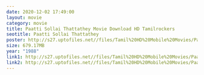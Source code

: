 ```yaml
---
date: 2020-12-02 17:49:00
layout: movie
category: movie
title: Paatti Sollai Thattathey Movie Download HD Tamilrockers
seotitle: Paatti Sollai Thattathey
poster: http://s27.uptofiles.net//files/Tamil%20HD%20Mobile%20Movies/Paatti%20Sollai%20Thattathey%20(1988)/Paatti%20Sollai%20Thattathey%20(Tamil)/Paatti%20Sollai%20Thattathey%20(DVD)/Paatti%20Sollai%20Thattathey%201988%20HD.mp4
size: 679.17MB
year: "1988"
link1: http://s27.uptofiles.net//files/Tamil%20HD%20Mobile%20Movies/Paatti%20Sollai%20Thattathey%20(1988)/Paatti%20Sollai%20Thattathey%20(Tamil)/Paatti%20Sollai%20Thattathey%20(DVD)/Paatti%20Sollai%20Thattathey%201988%20HD.mp4
link2: http://s27.uptofiles.net//files/Tamil%20HD%20Mobile%20Movies/Paatti%20Sollai%20Thattathey%20(1988)/Paatti%20Sollai%20Thattathey%20(Tamil)/Paatti%20Sollai%20Thattathey%20(DVD)/Paatti%20Sollai%20Thattathey%201988%20HD.mp4
---
```

